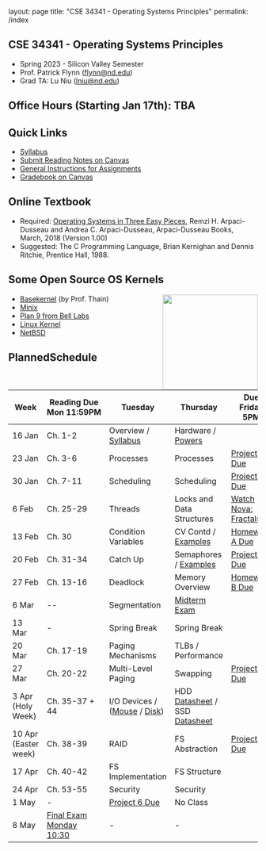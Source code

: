 layout: page
title: "CSE 34341 - Operating Systems Principles"
permalink: /index

## CSE 34341 - Operating Systems Principles

- Spring 2023 - Silicon Valley Semester
- Prof. Patrick Flynn (flynn@nd.edu)
- Grad TA: Lu Niu (lniu@nd.edu)

## Office Hours (Starting Jan 17th): TBA


## Quick Links

- [Syllabus](syllabus.md)
- [Submit Reading Notes on Canvas](https://canvas.nd.edu/courses/64520/assignments)
- [General Instructions for Assignments](general.md)
- [Gradebook on Canvas](https://canvas.nd.edu/courses/64520gradebook)

## Online Textbook

- Required: [Operating Systems in Three Easy Pieces](https://pages.cs.wisc.edu/~remzi/OSTEP), Remzi H. Arpaci-Dusseau and Andrea C. Arpaci-Dusseau, Arpaci-Dusseau Books, March, 2018 (Version 1.00)
- Suggested: The C Programming Language, Brian Kernighan and Dennis Ritchie, Prentice Hall, 1988.

## Some Open Source OS Kernels

<img align="right" height="192" src="http://github.com/dthain/basekernel/raw/master/screenshot-windows.png"/>

- [Basekernel](http://github.com/dthain/basekernel) (by Prof. Thain)
- [Minix](https://www.minix3.org)
- [Plan 9 from Bell Labs](https://9p.io/plan9/)
- [Linux Kernel](https://www.kernel.org)
- [NetBSD](https://www.netbsd.org)

## PlannedSchedule

|Week|Reading&nbsp;Due Mon&nbsp;11:59PM |Tuesday|Thursday|Due Friday 5PM|
|-----|-----|-----|---|---|
| 16 Jan	| Ch. 1-2 | Overview / [Syllabus](syllabus) | Hardware / [Powers](powers)
| 23 Jan	| Ch. 3-6	| Processes	| Processes | [Project 1 Due](project1)
| 30 Jan	| Ch. 7-11	| Scheduling	| Scheduling	| [Project 2 Due](project2)
| 6 Feb	| Ch. 25-29	| Threads	| Locks and Data Structures | [Watch Nova: Fractals](https://www.youtube.com/watch?v=d0Exnv8Ym7s)
| 13 Feb		| Ch. 30	   | Condition Variables | CV Contd / [Examples](https://github.com/dthain/opsys-sp22/tree/main/examples) | [Homework A Due](homework-scheduling)
| 20 Feb	| Ch. 31-34	| Catch Up | Semaphores / [Examples](https://github.com/dthain/opsys-sp22/tree/main/examples) | [Project 3 Due](project3)
| 27 Feb	| Ch. 13-16	| Deadlock	| Memory Overview	| [Homework B Due](homework-sync)
| 6 Mar	| --	      | Segmentation | [Midterm Exam](midterm)	|
| 13 Mar		| - | Spring Break | Spring Break |
| 20 Mar	| Ch. 17-19	| Paging Mechanisms | TLBs / Performance	| 
| 27 Mar	| Ch. 20-22	| Multi-Level Paging | Swapping	| [Project 4 Due](project4)
| 3 Apr (Holy Week)	| Ch. 35-37 + 44	| I/O Devices / ([Mouse](https://github.com/dthain/basekernel/blob/master/kernel/mouse.c) / [Disk](https://github.com/dthain/basekernel/blob/master/kernel/ata.c))  | HDD [Datasheet](https://www.seagate.com/www-content/datasheets/pdfs/desktop-hdd-8tbDS1770-9-1603US-en_US.pdf) / SSD [Datasheet](https://www.micron.com/-/media/client/global/documents/products/data-sheet/ssd/m550_m2_2280_ssd.pdf) | 
| 10 Apr (Easter week) 	| Ch. 38-39	| RAID	| FS Abstraction | [Project 5 Due](project5)
| 17 Apr	| Ch. 40-42	| FS Implementation	| FS Structure |
| 24 Apr	| Ch. 53-55	| Security | Security |
| 1 May         | - | [Project 6 Due](project6) | No Class |
| 8 May		| [Final Exam Monday 10:30](final) | - | - |


